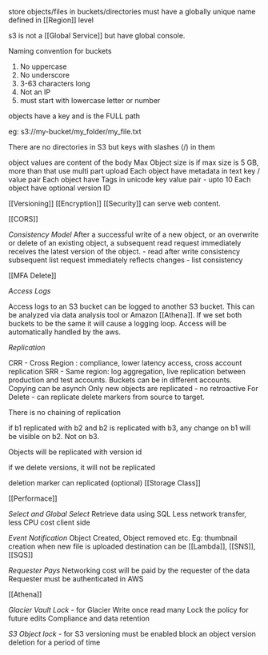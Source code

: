 
store objects/files in buckets/directories
must have a globally unique name
defined in [[Region]] level

s3 is not a [[Global Service]] but have global console.

Naming convention for buckets 
1. No uppercase
2. No underscore
3. 3-63 characters long
4. Not an IP
5. must start with lowercase letter or number

objects have a key and is the FULL path

eg: s3://my-bucket/my_folder/my_file.txt

There are no directories in S3 but keys with slashes (/) in them

object values are content of the body
Max Object size is 
if max size is 5 GB, more than that use multi part upload
Each object have metadata in text key / value pair
Each object have Tags in unicode key value pair - upto 10
Each object have optional version ID

[[Versioning]]
[[Encryption]]
[[Security]]
can serve web content.

[[CORS]]

*Consistency Model*
After a successful write of a new object, or an overwrite or delete of an existing object, a subsequent read request immediately receives the latest version of the object. - read after write consistency
subsequent list request immediately reflects changes - list consistency

[[MFA Delete]]

*Access Logs*

Access logs to an S3 bucket can be logged to another S3 bucket. This can be analyzed via data analysis tool or Amazon [[Athena]]. If we set both buckets to be the same it will cause a logging loop. Access will be automatically handled by the aws.

*Replication*

CRR - Cross Region : compliance, lower latency access, cross account replication
SRR - Same region: log aggregation, live replication between production and test accounts.
Buckets can be in different accounts.
Copying can be asynch
Only new objects are replicated - no retroactive
For Delete - can replicate delete markers from source to target.

There is no chaining of replication

if b1 replicated with b2 and b2 is replicated with b3, any change on b1 will be visible on b2. Not on b3.

Objects will be replicated with version id

if we delete versions, it will not be replicated

deletion marker can replicated (optional)
[[Storage Class]]

[[Performace]]

*Select and Global Select*
Retrieve data using SQL
Less network transfer, less CPU cost client side

*Event Notification*
Object Created, Object removed etc.
Eg: thumbnail creation when new file is uploaded
destination can be [[Lambda]], [[SNS]], [[SQS]]

*Requester Pays*
Networking cost will be paid by the requester of the data
Requester must be authenticated in AWS

[[Athena]]

*Glacier Vault Lock* - for Glacier
Write once read many
Lock the policy for future edits
Compliance and data retention

*S3 Object lock* - for S3
versioning must be enabled
block an object version deletion for a period of time




 




